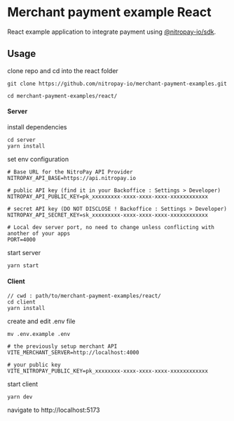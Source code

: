 # Merchant payment example React

React example application to integrate payment using [@nitropay-io/sdk](https://www.npmjs.com/package/@nitropay-io/sdk).

## Usage

clone repo and cd into the react folder

```
git clone https://github.com/nitropay-io/merchant-payment-examples.git
```

```
cd merchant-payment-examples/react/
```

#### Server

install dependencies
```
cd server
yarn install
```

set env configuration
```
# Base URL for the NitroPay API Provider
NITROPAY_API_BASE=https://api.nitropay.io

# public API key (find it in your Backoffice : Settings > Developer)
NITROPAY_API_PUBLIC_KEY=pk_xxxxxxxxx-xxxx-xxxx-xxxx-xxxxxxxxxxxx

# secret API key (DO NOT DISCLOSE ! Backoffice : Settings > Developer)
NITROPAY_API_SECRET_KEY=sk_xxxxxxxxx-xxxx-xxxx-xxxx-xxxxxxxxxxxx

# Local dev server port, no need to change unless conflicting with another of your apps
PORT=4000
```

start server

```
yarn start
```

#### Client


```
// cwd : path/to/merchant-payment-examples/react/
cd client
yarn install
```

create and edit .env file
```
mv .env.example .env

# the previously setup merchant API
VITE_MERCHANT_SERVER=http://localhost:4000

# your public key
VITE_NITROPAY_PUBLIC_KEY=pk_xxxxxxxx-xxxx-xxxx-xxxx-xxxxxxxxxxxx

```

start client

```
yarn dev 
```

navigate to http://localhost:5173